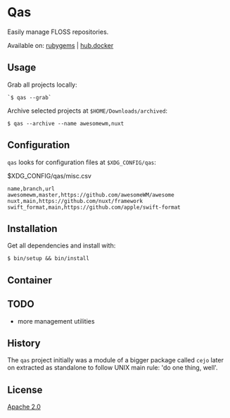 # Qas

Easily manage FLOSS repositories.

Available on: [rubygems](https://rubygems.org/gems/qas) |
[hub.docker](https://hub.docker.com/r/easbarbosa/qas)

## Usage

Grab all projects locally: 

    `$ qas --grab`

Archive selected projects at `$HOME/Downloads/archived`: 

    $ qas --archive --name awesomewm,nuxt

## Configuration

`qas` looks for configuration files at `$XDG_CONFIG/qas`:


$XDG_CONFIG/qas/misc.csv
```csv
name,branch,url
awesomewm,master,https://github.com/awesomeWM/awesome
nuxt,main,https://github.com/nuxt/framework
swift_format,main,https://github.com/apple/swift-format
```

## Installation

Get all dependencies and install with:

    $ bin/setup && bin/install

## Container

## TODO

- more management utilities

## History
The `qas` project initially was a module of a bigger package called `cejo`
later on extracted as standalone to follow UNIX main rule: 'do one thing, well'.


## License
[Apache 2.0](https://www.apache.org/licenses/LICENSE-2.0)

